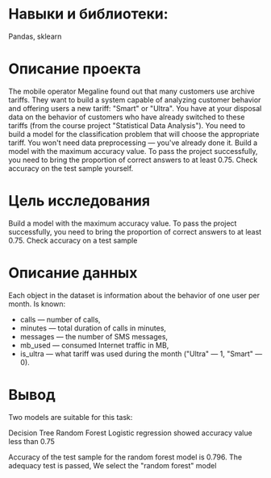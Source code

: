 
# Навыки и библиотеки:

Pandas, sklearn

# Описание проекта

The mobile operator Megaline found out that many customers use archive tariffs. They want to build a system capable of analyzing customer behavior and offering users a new tariff: "Smart" or "Ultra".
You have at your disposal data on the behavior of customers who have already switched to these tariffs (from the course project "Statistical Data Analysis"). You need to build a model for the classification problem that will choose the appropriate tariff. You won't need data preprocessing — you've already done it.
Build a model with the maximum accuracy value. To pass the project successfully, you need to bring the proportion of correct answers to at least 0.75. Check accuracy on the test sample yourself.

# Цель исследования

Build a model with the maximum accuracy value. To pass the project successfully, you need to bring the proportion of correct answers to at least 0.75. Check accuracy on a test sample

# Описание данных 

Each object in the dataset is information about the behavior of one user per month. Is known:

- calls — number of calls,
- minutes — total duration of calls in minutes,
- messages — the number of SMS messages,
- mb_used — consumed Internet traffic in MB,
- is_ultra — what tariff was used during the month ("Ultra" — 1, "Smart" — 0).

# Вывод


Two models are suitable for this task:

Decision Tree
Random Forest
Logistic regression showed accuracy value less than 0.75

Accuracy of the test sample for the random forest model is 0.796. The adequacy test is passed, We select the "random forest" model
